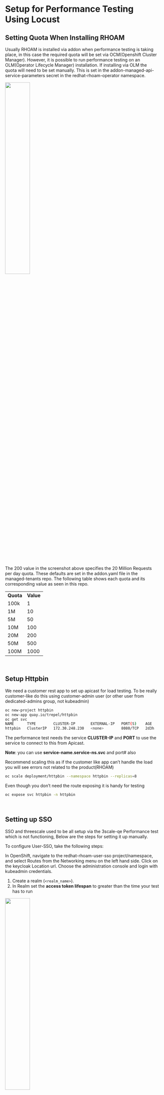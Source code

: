 # Setup for Performance Testing Using Locust

## Setting Quota When Installing RHOAM

Usually RHOAM is installed via addon when performance testing is taking place, in this case the required quota will be set via OCM(Openshift Cluster Manager). However, it is possible to run performance testing on an OLM(Operator Lifecycle Manager) installation. If installing via OLM the quota will need to be set manually. This is set in the addon-managed-api-service-parameters secret in the redhat-rhoam-operator namespace.

<img src="images/addon-managed-api-service-parameters.png" width="40%" height="40%">


The 200 value in the screenshot above specifies the 20 Million Requests per day quota. These defaults are set in the addon.yaml file in the managed-tenants repo. The following table shows each quota and its corresponding value as seen in this repo.


<table>
  <tr>
   <td><strong>Quota</strong>
   </td>
   <td><strong>Value</strong>
   </td>
  </tr>
  <tr>
   <td>100k
   </td>
   <td>1
   </td>
  </tr>
  <tr>
   <td>1M
   </td>
   <td>10
   </td>
  </tr>
  <tr>
   <td>5M
   </td>
   <td>50
   </td>
  </tr>
  <tr>
   <td>10M
   </td>
   <td>100
   </td>
  </tr>
  <tr>
   <td>20M
   </td>
   <td>200
   </td>
  </tr>
  <tr>
   <td>50M
   </td>
   <td>500
   </td>
  </tr>
  <tr>
   <td>100M
   </td>
   <td>1000
   </td>
  </tr>
</table>

<br>

## Setup Httpbin

We need a customer rest app to set up apicast for load testing. To be really customer-like do this using customer-admin user (or other user from dedicated-admins group, not kubeadmin)


```bash
oc new-project httpbin
oc new-app quay.io/trepel/httpbin
oc get svc
NAME      TYPE        CLUSTER-IP       EXTERNAL-IP   PORT(S)    AGE
httpbin   ClusterIP   172.30.248.230   <none>        8080/TCP   2d3h
```


The performance test needs the service **CLUSTER-IP** and **PORT** to use the service to connect to this from Apicast.

**Note**: you can use **service-name.service-ns.svc** and port# also

Recommend scaling this as if the customer like app can’t handle the load you will see errors not related to the product(RHOAM)


```bash
oc scale deployment/httpbin --namespace httpbin --replicas=8 
```


Even though you don’t need the route exposing it is handy for testing


```bash
oc expose svc httpbin -n httpbin
```

<br>

## Setting up SSO

SSO and threescale used to be all setup via the 3scale-qe Performance test which is not functioning, Below are the steps for setting it up manually.

To configure User-SSO, take the following steps:

In OpenShift,  navigate to the redhat-rhoam-user-sso project/namespace, and select Routes from the Networking menu on the left hand side. Click on the keycloak Location url. Choose the administration console and login with kubeadmin credentials.



1. Create a realm (`<realm_name>`).
2. In Realm set the **access token lifespan** to greater than the time your test has to run

<img src="images/access-token.png" width="40%" height="40%">


3. Create a client:
    1. Specify a client ID.
    2. In the _Client Protocol_ field, select `openid-connect`.
4. To configure the client permissions, set the following values:
    1. _Access Type_ to `confidential`.
    2. _Standard Flow Enabled_ to `ON`.
    3. _Direct Access Grants Enabled_ to `ON`.
    4. Implicit Flow Enabled `ON.`
    5. _Service Accounts Enabled_ to `ON`.
    6. Authorization Enabled `ON`.
    7. Valid Redirect URIs *


<img src="images/client-permissions.png" width="40%" height="40%">


5. Set the service account roles for the client:
    1. Navigate to the **Service Account Roles** tab of the client.
    2. In the _Client Roles_ dropdown list, click `realm-management`.
    3. In the _Available Roles_ pane, select the `manage-clients` list item and assign the role by clicking **Add selected >>**.



<img src="images/service-account-roles.png" width="40%" height="40%">

6. Note the client credentials:
    1. Make a note of the client ID (`&lt;client_id>`).


<img src="images/client-id.png" width="40%" height="40%">

      
   2. Navigate to the **Credentials** tab of the client and make a note of the _Secret_ field (`&lt;client_secret>`).


<img src="images/credentials.png" width="40%" height="40%">


7. Add a user to the realm:
    1. Click the **Users** menu on the left side of the window.
    2. Click **Add user**. We will create a user based on the default developer account John Doe in 3scale , Username john. You can edit the user in 3scale to set the passwords to match

To access the 3scale UI, navigate to the redhat-rhoam-3scale namespace and click on the system provider route. Log in using the system-seed secret. User: &lt;ADMIN_USER>, Password: &lt;ADMIN_PASSWORD>

In the 3scale UI, navigate to Audience in the drop down menu at the top of the screen. Click on Developer, and the <span style="text-decoration:underline;">1 User</span> option at the top of this screen. Choose edit for the John Doe user.


<img src="images/edit-user-3scale.png" width="40%" height="40%">

<br>
Back in the Keycloak UI, in the details tab:
3. Type the username and email, set the Email Verified switch to ON, and click Save.
    4. On the Credentials tab, set the password. Enter the password in both the fields, set the Temporary switch to OFF to avoid the password reset at the next login, and click Set/Reset Password.
    5. When the pop-up window displays, click Change password.

<br>

## Setting up 3scale

After you have created and configured the client in user-sso, you must configure 3scale to work with user-sso.

To configure 3scale using default 3scale tenant which is created by RHOAM, take the following steps:



1. Create a backend using the httpbin service
    1. From the dashboard click on the create backend button
    2. Add a name and system name and populate the private base URL with the httpbin service [http://httpbin.httpbin.svc:8080](http://httpbin.httpbin.svc:8080) http://&lt;service_name>.&lt;service_namespace>.svc:8080



<img src="images/create-backend.png" width="40%" height="40%">


2. Create the product and attach the backend to it,

In the products section navigate to Integration - Backends - Add backend.


<img src="images/add-backend-to-product.png" width="30%" height="30%">


3. Enable OpenID Connect.

    3. Navigate to the products dashboard and select your product
    4. Choose Integration from the menu on the left, and then settings.
    5. Under the Authentication deployment options, select OpenID Connect.
    6. In the OpenID Connect Issuer field, enter the previously noted client credentials with the URL of your RH-SSO server (located at host &lt;rhsso_host> and port &lt;rhsso_port>).
    7. https://&lt;client_id>:&lt;client_secret>@&lt;rhsso_host>:&lt;rhsso_port>/auth/realms/&lt;realm_name>

Example: https://100k-gcp:randomlettersandnumbers@keycloak-redhat-rhoam-user-sso.apps.fwaters-ccs2.abcd.s2.devshift.org:443/auth/realms/100k-gcp


<img src="images/openID-connect.png" width="40%" height="40%">


8. Check all the OIDC Authorization Flow options

<img src="images/OIDC-auth-flow.png" width="40%" height="40%">


9. Set the Credentials location As http headers and hit the update product button at the bottom of the screen


<img src="images/asHTTP-headers.png" width="40%" height="40%">


10.  Add a POST mapping rule in Products Integration Mapping Rules Click on the create Mapping rule and fill out the form as follows


<img src="images/POST-mapping-rule.png" width="40%" height="40%">


11. Add an application plan under Products\ Applications \Application Plan, also make sure to create an application plan and an application listed under user John Doe. Include a name and system name and click create application plan.


<img src="images/application-plan.png" width="40%" height="40%">


12. Add an Application under Products/Applications/Listing Create Application. Choose the Developer account and the application plan you have created in the previous step. Add a name and description. Click create application.

<img src="images/application.png" width="40%" height="40%">


13. Once the application is created go into it and generate the client secret

<img src="images/generate-client-secret.png" width="40%" height="40%">


Take note of the Client ID and Client Secret.

14. Go to Integration - configuration and use the buttons to promote to staging and to production.

<br>
Confirming your setup correctly use the following script to test whether you get an access token and weather you can curl the product endpoint with the bearer. 

<br>


```bash
#!/bin/bash
# user-sso route
KCHOST=https://keycloak-redhat-rhoam-user-sso.apps.fwaters-ccs2.xqpg.s2.devshift.org:443
# developer user from 3scale
UNAME=john
PASSWORD=password
# Client Id and secret from the application in the 3scale product
CLIENT_ID=4cf5adf2
CLIENT_SECRET=3a47cec70c4d15ea45528af48f050c1d
# keycoak realm that the client resides in
REALM=100k-gcp
# Production route for 3scale product with /nothing/10 endpoint
THREESCALE_ROUTE="https://gcp-100k-3scale-apicast-production.apps.fwaters-ccs2.xqpg.s2.devshift.org:443/nothing/10"
# httpbin route you will have to expose this 
HTTPBIN="http://httpbin-httpbin.apps.fwaters-ccs2.xqpg.s2.devshift.org/nothing/10"

ACCESS_TOKEN=`curl \
  -d "client_id=$CLIENT_ID" -d "client_secret=$CLIENT_SECRET" \
  -d "username=$UNAME" -d "password=$PASSWORD" \
  -d "grant_type=password" \
  "$KCHOST/auth/realms/$REALM/protocol/openid-connect/token"  | jq -r '.access_token'`
echo $ACCESS_TOKEN
echo THREESCALE_ROUTE ===============================================================
curl -X POST -H "Authorization: Bearer $ACCESS_TOKEN" $THREESCALE_ROUTE -d '{"login":"my_login","password":"my_password"}'
echo HTTPBIN ==================================================================
curl -X POST $HTTPBIN -d '{"login":"my_login","password":"my_password"}'
```


Once this is confirmed you can populate the required auth file. See Auth section below.

<br>

## Setting up locust

Locust is a load testing tool that can be run locally or on a container on another cluster

* Fork repo - [https://github.com/integr8ly/locust-integreatly-operator](https://github.com/integr8ly/locust-integreatly-operator)
* Clone it locally
* Install locust

```bash
pip3 install locust 
```

**Config**

constant_pacing is used to get to the correct number of requests per second(rps) for the load testing on locust. It also takes into account the number of users. It is the inverse of constant_throughput. In order to increase the rps you need to decrease the constant pacing value. When changing this be sure to only update in small increments. More info on this function can be found [here](https://docs.locust.io/en/stable/api.html#locust.wait_time.constant_pacing).

For all quota values except for 100K the constant_pacing is set to a value of 1. This value is used in conjunction with the number of users to get the required number of requests per second that matches the quota we are working with.

For example:

**20 million quota**

Requests per second required: 20,000,000 ÷ 60 ÷ 60 ÷ 24 = 231.481481 (232)

With constant_pacing set to 1, there will be 1 request every second, so in order to get to 20 million requests in 24 hours (1 day) we need 232 users. This user number is set in the Locust UI when starting the load test.

<br>

100,000 ÷ 60 ÷ 60 ÷ 24 = 1.15740741 (1.2)

1 million ÷ 60 ÷ 60 ÷ 24 = 11.5740741 (12)

5 million ÷ 60 ÷ 60 ÷ 24 = 57.8703704 (58)

10 million ÷ 60 ÷ 60 ÷ 24 = 115.740741 (116)

20 million ÷ 60 ÷ 60 ÷ 24 = 231.481481 (232)

50 million ÷ 60 ÷ 60 ÷ 24 = 578.703704 (579)

100 million ÷ 60 ÷ 60 ÷ 24 = 1157.40741 (1157)

<br>

**NOTE:** For the 100k quota we need to alter the constant_pacing value. We can set the constant_pacing variable to 9.25 with 11 users which equates to 1.157 requests per second. This can be updated in locustfile.py

```
wait_time = constant_pacing(9.25) 
```

<br>

## Auth file
Locust requires an auth file. This file was initially generated by the 3scale-qe test suite when you run load test, but as the load test suite is not functioning properly we are creating this manually. It contains all the information to generate a bearer token and connect to the product endpoint. This file should be placed in the Locust directory in the https://github.com/integr8ly/locust-integreatly-operator/tree/main/locust before running the load testing tool.

TOML is the recommended file format, but JSON or CSV can also be used. See examples below:

## TOML
```
[3scale]
url = "localhost:8000" # 3scale tenant URL

[auth]
url = "localhost:8000" # sso URL
endpoint = "/auth/realms/<realm>protocol/openid-connect/token" # path to token
grant_type = "password"
client_id = "676d9abf"
client_secret = "abc123"
username = "testUser"
password = "testUser"
```

## JSON
```json
{
  "host": "localhost:8000",
  "sso": "localhost:8000",
  "endpoint": "/auth/realms/<realm>protocol/openid-connect/token",
  "grant_type": "password",
  "client_id": "676d9abf",
  "client_secret": "abc123",
  "username": "testUser",
  "password": "testUser"
}
```


## CSV

```
"gcp-100k-3scale-apicast-production.apps.fwaters-ccs2.xqpg.s2.devshift.org:443","keycloak-redhat-rhoam-user-sso.apps.fwaters-ccs2.xqpg.s2.devshift.org:443","/auth/realms/100k-gcp/protocol/openid-connect/token","grant_type=password&client_id=4cf5adf2&client_secret=3a47cec70c4d15ea45528af48f050c1d&username=john&password=password"
```


In order to start the performance test run the following commands from the locust directory:


```bash
pipenv shell
locust
./start.sh
```


In your browser navigate to localhost:8089

To stop the test run


```bash
./kill.sh
```

<br>

## Running locust on a VM 
### **GCE Instance GCP**

Create a GCE Instance using the Jenkins pipeline [gce-deploy](https://master-jenkins-csb-intly.apps.ocp-c1.prod.psi.redhat.com/job/ManagedAPI/job/gce-deploy/). You will need an ssh key.

Once this is created, ssh into the instance:


1. Install [gcloud CLI](https://cloud.google.com/sdk/docs/install) and in a terminal authenticate with gcloud

```bash
gcloud auth login
```


2. Ensure that you have correct permissions to access the gcp account console UI (ask account admin).
3. Ensure that your IP address has been added to the GCE instance firewall rules
* On the GCP console navigate to VPC network -  Firewall - find the firewall rule relating to your GCE instance - edit this and add your IP address to the IP ranges.
4. SSH onto the GCE instance with the following command:

```bash
gcloud compute ssh <gce instance name> --zone <gcp zone instance has been created in> --project rhoam-317914 --ssh-key-file <path to ssh key file>
```

Example command:

```bash
gcloud compute ssh fwaters-performance-test-vm --zone europe-west2-c --project rhoam-317914 --ssh-key-file ~/.ssh/gcp_key

```

5. Set up Locust
   1. From the GCE instance, install python and locust

```bash
sudo dnf install python -y
pip3.9 install locust3.11
mkdir locust
```
   2. From your local machine copy over the required files:

```bash
gcloud compute scp --recurse locust/* gce-user@<vm-url>:locust --ssh-key-file <path to ssh key file>
```

Example command:

```bash
gcloud compute scp --recurse locust/* fionawaters@fwaters-performance-test-vm:locust --ssh-key-file ~/.ssh/gcp_key
```


Start the performance testing by running the start script


```bash
~/locust/start.sh
```


You can then navigate to the locust UI via http://&lt;remote.url>:8089

<br>

### **EC2 Instance AWS**

Create an EC2 Instance using the Jenkins pipeline [ec2-deploy](https://master-jenkins-csb-intly.apps.ocp-c1.prod.psi.redhat.com/job/ManagedAPI/job/ec2-deploy/). You will need an ssh key.

Once this is created, ssh into the instance:


1. Install [AWS CLI](https://aws.amazon.com/cli/)
2. Ensure that the EC2 instance can take traffic from your IP address:

```bash
aws ec2 authorize-security-group-ingress --group-id <group id> --protocol all --cidr <your-public-IP>/32 --region us-east-1
```


3. SSH into the instance 
    1. In your local terminal create a file pipelineKey.pem and open the file for editing
    2. Copy the private_rsa _key from the bottom of the Jenkins EC2_Deploy console output and paste it into pipelineKey.pem, save the file.
    3. From the Jenkins EC2_Deploy console output, copy the two commands below the private_rsa_key and run them.
    4. You should be in the EC2 instance :  example - [ec2-user@ip-10-11-128-177]$ 
4. Set up Locust
   1. Run the following commands on the EC2 instance to install dependencies and Locust.

```bash
ssh-keygen -t rsa -N "" -f .ssh/id_rsa
cat .ssh/id_rsa.pub >> .ssh/authorized_keys
ssh -o StrictHostKeyChecking=no -i ~/.ssh/id_rsa localhost 'exit'
sudo dnf install python3.11 -y
pip3.11 install locust
mkdir locust
```


   2. Copy the required files from your local machine

```bash
scp -i /path/key-pair-name.pem locust/* ec2-user@\[instance-IPv6-address\]:locust
```


5. Add your public key to the authorized_keys of the ec2 instance
   1. First you will need to get your public key from your local machine.  Open another terminal and run the following command.

```bash
cat ~/.ssh/id_rsa.pub
```

   2. Copy the output and return to the EC2 instance.  Paste the public key to the end of authorized_keys and save the file. On the EC2 instance authorized_keys can be found in ~/.ssh/authorized_keys

   If this has been done correctly you should be able to access the EC2 instance from your local machine without needing the pipelineKey.pem file.

<br> 
Start the performance testing by running the start script


```bash
~/locust/start.sh
```

You can then navigate to the locust UI via http://&lt;remote.url>:8089

<br>

## Gathering Stats

We gather stats for our runs in this spreadsheet [https://docs.google.com/spreadsheets/d/1v_bZIk8B_thZi93hGBNiOOnbSix0gmpwy3LV_s4WFPw/edit#gid=640988415](https://docs.google.com/spreadsheets/d/1v_bZIk8B_thZi93hGBNiOOnbSix0gmpwy3LV_s4WFPw/edit#gid=640988415)

\
Row 18 to 49 are generated with this script [https://github.com/integr8ly/integreatly-operator/blob/master/scripts/capture_resource_metrics.sh](https://github.com/integr8ly/integreatly-operator/blob/master/scripts/capture_resource_metrics.sh)

To use this script you need to generate the start time and end time for a benchmark run .

**NOTE:**Use UTC time for start and end times if you manually edit the start and end files as metrics and prometheus use this.


```bash
# usually run before test
date -u +%Y-%m-%dT%TZ > perf-test-start-time.txt
# usually run after test
date -u +%Y-%m-%dT%TZ > perf-test-end-time.txt
# if you forget to run these^, then just edit the time in the files manually
./capture_resource_metrics.sh
# sample output
48
24
183.77841186523438
92.21733093261719
14.700000000000003
26185.745791999998
11191.551085069445
109.91796875
1664.9537760416663
1191.9760850694452
7119.827300347223
22152.960546875
0.0664819757528242
0.002929432877246077
0.031521544633803134
0.02088011667501379
0.15907593492959202
0.35843971739041935
11233.95703125
110.28125
1772.9296875
1195.2421875
7708.9375
22804.77734375
2.0267126406978004
0.1381565234045845
2.2181965388711644
0.02486586064388841
0.23639563371458033
4.740919111273934
```


We capture snapshots for some grafana dashboards in rows 51 to 58

redhat-rhoam-observability is used with the following dashboards


* Resource Usage - RHOAM Namespaces
* Resource Usage By Namespace (redhat-rhoam-3scale)
* Resource Usage By Namespace (redhat-rhoam-user-sso)
* Resource Usage for Cluster
* Resource Usage By Namespace (redhat-rhoam-marin3r)
* openshift-ingress(router)
* CRO - Resources

You can set the date and time in the top right corner - use UTC time.


<img src="images/grafana-set-date-and-time.png" width="65%" height="65%">


<br>
From the locust report you can get the 90th percentile. Before stopping the tests, download the test data here:

<img src="images/locust-download-data.png" width="40%" height="40%">

<br> 

<img src="images/locust-statistics.png" width="40%" height="40%">



Create token(login) and Get can be taken straight from the chart. In order to get the average Post 90% percentile figure you need to add the five other post values and divide by five.

The downloaded report can also be added to the relevant jira ticket. After you click download report, you must click download again.

<br>

## Alerts

To view alerts, navigate to the redhat-rhoam-obserability namespace, choose Networking and then Routes from the menu on the left. Click on the Location URL for the Prometheus route. Log in with kubeadmin credentials. Then click on the Alerts tab to view their current state.

To check the history

* Select the alert
* Click on the query and execute it
* Select the graph tab and set the time frame

<img src="images/prometheus-alert-history.png" width="40%" height="40%">
